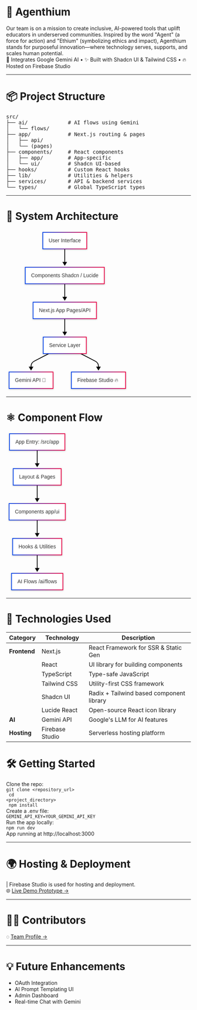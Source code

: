 # 🚀 Agenthium
Our team is on a mission to create inclusive, AI-powered tools that uplift educators in underserved communities. Inspired by the word "Agent" (a force for action) and "Ethium" (symbolizing ethics and impact), Agenthium stands for purposeful innovation—where technology serves, supports, and scales human potential.<br/>
🧠 Integrates Google Gemini AI • ✨ Built with Shadcn UI & Tailwind CSS • 🔥 Hosted on Firebase Studio

<hr/>

# 📦 Project Structure

<pre>
src/
├── ai/             # AI flows using Gemini
│   └── flows/
├── app/            # Next.js routing & pages
│   ├── api/
│   └── (pages)
├── components/     # React components
│   ├── app/        # App-specific
│   └── ui/         # Shadcn UI-based
├── hooks/          # Custom React hooks
├── lib/            # Utilities & helpers
├── services/       # API & backend services
└── types/          # Global TypeScript types
</pre>

<hr/>

# 🧠 System Architecture

<svg id="export-svg" width="100%" xmlns="http://www.w3.org/2000/svg" class="flowchart" style="max-width: 333.8671875px;" viewBox="0 0 333.8671875 441" role="graphics-document document" aria-roledescription="flowchart-v2"><style xmlns="http://www.w3.org/1999/xhtml">@import url("https://cdnjs.cloudflare.com/ajax/libs/font-awesome/6.2.0/css/all.min.css"); p {margin: 0;}</style><style>#export-svg{font-family:arial,sans-serif;font-size:14px;fill:#333;}@keyframes edge-animation-frame{from{stroke-dashoffset:0;}}@keyframes dash{to{stroke-dashoffset:0;}}#export-svg .edge-animation-slow{stroke-dasharray:9,5!important;stroke-dashoffset:900;animation:dash 50s linear infinite;stroke-linecap:round;}#export-svg .edge-animation-fast{stroke-dasharray:9,5!important;stroke-dashoffset:900;animation:dash 20s linear infinite;stroke-linecap:round;}#export-svg .error-icon{fill:#ffffff;}#export-svg .error-text{fill:#000000;stroke:#000000;}#export-svg .edge-thickness-normal{stroke-width:2px;}#export-svg .edge-thickness-thick{stroke-width:3.5px;}#export-svg .edge-pattern-solid{stroke-dasharray:0;}#export-svg .edge-thickness-invisible{stroke-width:0;fill:none;}#export-svg .edge-pattern-dashed{stroke-dasharray:3;}#export-svg .edge-pattern-dotted{stroke-dasharray:2;}#export-svg .marker{fill:#000000;stroke:#000000;}#export-svg .marker.cross{stroke:#000000;}#export-svg svg{font-family:arial,sans-serif;font-size:14px;}#export-svg p{margin:0;}#export-svg .label{font-family:arial,sans-serif;color:#333;}#export-svg .cluster-label text{fill:#000000;}#export-svg .cluster-label span{color:#000000;}#export-svg .cluster-label span p{background-color:transparent;}#export-svg .label text,#export-svg span{fill:#333;color:#333;}#export-svg .node rect,#export-svg .node circle,#export-svg .node ellipse,#export-svg .node polygon,#export-svg .node path{fill:#ffffff;stroke:#000000;stroke-width:2px;}#export-svg .rough-node .label text,#export-svg .node .label text,#export-svg .image-shape .label,#export-svg .icon-shape .label{text-anchor:middle;}#export-svg .node .katex path{fill:#000;stroke:#000;stroke-width:1px;}#export-svg .rough-node .label,#export-svg .node .label,#export-svg .image-shape .label,#export-svg .icon-shape .label{text-align:center;}#export-svg .node.clickable{cursor:pointer;}#export-svg .root .anchor path{fill:#000000!important;stroke-width:0;stroke:#000000;}#export-svg .arrowheadPath{fill:#000000;}#export-svg .edgePath .path{stroke:#000000;stroke-width:2px;}#export-svg .flowchart-link{stroke:#000000;fill:none;}#export-svg .edgeLabel{background-color:hsl(-120, 0%, 80%);text-align:center;}#export-svg .edgeLabel p{background-color:hsl(-120, 0%, 80%);}#export-svg .edgeLabel rect{opacity:0.5;background-color:hsl(-120, 0%, 80%);fill:hsl(-120, 0%, 80%);}#export-svg .labelBkg{background-color:rgba(204, 204, 204, 0.5);}#export-svg .cluster rect{fill:#ffffff;stroke:hsl(0, 0%, 90%);stroke-width:2px;}#export-svg .cluster text{fill:#000000;}#export-svg .cluster span{color:#000000;}#export-svg div.mermaidTooltip{position:absolute;text-align:center;max-width:200px;padding:2px;font-family:arial,sans-serif;font-size:12px;background:#ffffff;border:1px solid hsl(0, 0%, 90%);border-radius:2px;pointer-events:none;z-index:100;}#export-svg .flowchartTitleText{text-anchor:middle;font-size:18px;fill:#333;}#export-svg rect.text{fill:none;stroke-width:0;}#export-svg .icon-shape,#export-svg .image-shape{background-color:hsl(-120, 0%, 80%);text-align:center;}#export-svg .icon-shape p,#export-svg .image-shape p{background-color:hsl(-120, 0%, 80%);padding:2px;}#export-svg .icon-shape rect,#export-svg .image-shape rect{opacity:0.5;background-color:hsl(-120, 0%, 80%);fill:hsl(-120, 0%, 80%);}#export-svg .label-icon{display:inline-block;height:1em;overflow:visible;vertical-align:-0.125em;}#export-svg .node .label-icon path{fill:currentColor;stroke:revert;stroke-width:revert;}#export-svg .node .neo-node{stroke:#000000;}#export-svg [data-look="neo"].node rect,#export-svg [data-look="neo"].cluster rect,#export-svg [data-look="neo"].node polygon{stroke:url(#export-svg-gradient);filter:drop-shadow( 0px 1px 2px rgba(0, 0, 0, 0.25));}#export-svg [data-look="neo"].node path{stroke:url(#export-svg-gradient);stroke-width:2;}#export-svg [data-look="neo"].node .outer-path{filter:drop-shadow( 0px 1px 2px rgba(0, 0, 0, 0.25));}#export-svg [data-look="neo"].node .neo-line path{stroke:#000000;filter:none;}#export-svg [data-look="neo"].node circle{stroke:url(#export-svg-gradient);filter:drop-shadow( 0px 1px 2px rgba(0, 0, 0, 0.25));}#export-svg [data-look="neo"].node circle .state-start{fill:#000000;}#export-svg [data-look="neo"].statediagram-cluster rect{fill:#ffffff;stroke:url(#export-svg-gradient);stroke-width:2;}#export-svg [data-look="neo"].icon-shape .icon{fill:url(#export-svg-gradient);filter:drop-shadow( 0px 1px 2px rgba(0, 0, 0, 0.25));}#export-svg [data-look="neo"].icon-shape .icon-neo path{stroke:url(#export-svg-gradient);filter:drop-shadow( 0px 1px 2px rgba(0, 0, 0, 0.25));}#export-svg :root{--mermaid-font-family:"trebuchet ms",verdana,arial,sans-serif;}</style><g><marker id="export-svg_flowchart-v2-pointEnd" class="marker flowchart-v2" viewBox="0 0 11.5 14" refX="7.75" refY="7" markerUnits="userSpaceOnUse" markerWidth="10.5" markerHeight="14" orient="auto"><path d="M 0 0 L 11.5 7 L 0 14 z" class="arrowMarkerPath" style="stroke-width: 0; stroke-dasharray: 1, 0;"/></marker><marker id="export-svg_flowchart-v2-pointStart" class="marker flowchart-v2" viewBox="0 0 11.5 14" refX="4" refY="7" markerUnits="userSpaceOnUse" markerWidth="11.5" markerHeight="14" orient="auto"><polygon points="0,7 11.5,14 11.5,0" class="arrowMarkerPath" style="stroke-width: 0; stroke-dasharray: 1, 0;"/></marker><marker id="export-svg_flowchart-v2-pointEnd-margin" class="marker flowchart-v2" viewBox="0 0 11.5 14" refX="11.5" refY="7" markerUnits="userSpaceOnUse" markerWidth="10.5" markerHeight="14" orient="auto"><path d="M 0 0 L 11.5 7 L 0 14 z" class="arrowMarkerPath" style="stroke-width: 0; stroke-dasharray: 1, 0;"/></marker><marker id="export-svg_flowchart-v2-pointStart-margin" class="marker flowchart-v2" viewBox="0 0 11.5 14" refX="1" refY="7" markerUnits="userSpaceOnUse" markerWidth="11.5" markerHeight="14" orient="auto"><polygon points="0,7 11.5,14 11.5,0" class="arrowMarkerPath" style="stroke-width: 0; stroke-dasharray: 1, 0;"/></marker><marker id="export-svg_flowchart-v2-circleEnd" class="marker flowchart-v2" viewBox="0 0 10 10" refY="5" refX="10.75" markerUnits="userSpaceOnUse" markerWidth="14" markerHeight="14" orient="auto"><circle cx="5" cy="5" r="5" class="arrowMarkerPath" style="stroke-width: 0; stroke-dasharray: 1, 0;"/></marker><marker id="export-svg_flowchart-v2-circleStart" class="marker flowchart-v2" viewBox="0 0 10 10" refX="0" refY="5" markerUnits="userSpaceOnUse" markerWidth="14" markerHeight="14" orient="auto"><circle cx="5" cy="5" r="5" class="arrowMarkerPath" style="stroke-width: 0; stroke-dasharray: 1, 0;"/></marker><marker id="export-svg_flowchart-v2-circleEnd-margin" class="marker flowchart-v2" viewBox="0 0 10 10" refY="5" refX="12.25" markerUnits="userSpaceOnUse" markerWidth="14" markerHeight="14" orient="auto"><circle cx="5" cy="5" r="5" class="arrowMarkerPath" style="stroke-width: 0; stroke-dasharray: 1, 0;"/></marker><marker id="export-svg_flowchart-v2-circleStart-margin" class="marker flowchart-v2" viewBox="0 0 10 10" refX="-2" refY="5" markerUnits="userSpaceOnUse" markerWidth="14" markerHeight="14" orient="auto"><circle cx="5" cy="5" r="5" class="arrowMarkerPath" style="stroke-width: 0; stroke-dasharray: 1, 0;"/></marker><marker id="export-svg_flowchart-v2-crossEnd" class="marker cross flowchart-v2" viewBox="0 0 15 15" refX="17.7" refY="7.5" markerUnits="userSpaceOnUse" markerWidth="12" markerHeight="12" orient="auto"><path d="M 1,1 L 14,14 M 1,14 L 14,1" class="arrowMarkerPath" style="stroke-width: 2.5;"/></marker><marker id="export-svg_flowchart-v2-crossStart" class="marker cross flowchart-v2" viewBox="0 0 15 15" refX="-3.5" refY="7.5" markerUnits="userSpaceOnUse" markerWidth="12" markerHeight="12" orient="auto"><path d="M 1,1 L 14,14 M 1,14 L 14,1" class="arrowMarkerPath" style="stroke-width: 2.5; stroke-dasharray: 1, 0;"/></marker><marker id="export-svg_flowchart-v2-crossEnd-margin" class="marker cross flowchart-v2" viewBox="0 0 15 15" refX="17.7" refY="7.5" markerUnits="userSpaceOnUse" markerWidth="12" markerHeight="12" orient="auto"><path d="M 1,1 L 14,14 M 1,14 L 14,1" class="arrowMarkerPath" style="stroke-width: 2.5;"/></marker><marker id="export-svg_flowchart-v2-crossStart-margin" class="marker cross flowchart-v2" viewBox="0 0 15 15" refX="-3.5" refY="7.5" markerUnits="userSpaceOnUse" markerWidth="12" markerHeight="12" orient="auto"><path d="M 1,1 L 14,14 M 1,14 L 14,1" class="arrowMarkerPath" style="stroke-width: 2.5; stroke-dasharray: 1, 0;"/></marker><g class="root"><g class="clusters"/><g class="edgePaths"><path d="M159.927734375,53L159.927734375,78L159.927734375,99" id="L_User_UI_0" class="edge-thickness-normal edge-pattern-solid edge-thickness-normal edge-pattern-solid flowchart-link" style="stroke-dasharray: 0 0 37 9; stroke-dashoffset: 0;;" data-edge="true" data-et="edge" data-id="L_User_UI_0" data-points="W3sieCI6MTU5LjkyNzczNDM3NSwieSI6NTN9LHsieCI6MTU5LjkyNzczNDM3NSwieSI6Nzh9LHsieCI6MTU5LjkyNzczNDM3NSwieSI6MTAzfV0=" marker-end="url(#export-svg_flowchart-v2-pointEnd-margin)"/><path d="M159.927734375,148L159.927734375,173L159.927734375,194" id="L_UI_App_0" class="edge-thickness-normal edge-pattern-solid edge-thickness-normal edge-pattern-solid flowchart-link" style="stroke-dasharray: 0 0 37 9; stroke-dashoffset: 0;;" data-edge="true" data-et="edge" data-id="L_UI_App_0" data-points="W3sieCI6MTU5LjkyNzczNDM3NSwieSI6MTQ4fSx7IngiOjE1OS45Mjc3MzQzNzUsInkiOjE3M30seyJ4IjoxNTkuOTI3NzM0Mzc1LCJ5IjoxOTh9XQ==" marker-end="url(#export-svg_flowchart-v2-pointEnd-margin)"/><path d="M159.927734375,243L159.927734375,268L159.927734375,289" id="L_App_Services_0" class="edge-thickness-normal edge-pattern-solid edge-thickness-normal edge-pattern-solid flowchart-link" style="stroke-dasharray: 0 0 37 9; stroke-dashoffset: 0;;" data-edge="true" data-et="edge" data-id="L_App_Services_0" data-points="W3sieCI6MTU5LjkyNzczNDM3NSwieSI6MjQzfSx7IngiOjE1OS45Mjc3MzQzNzUsInkiOjI2OH0seyJ4IjoxNTkuOTI3NzM0Mzc1LCJ5IjoyOTN9XQ==" marker-end="url(#export-svg_flowchart-v2-pointEnd-margin)"/><path d="M116.36451480263159,338L76.50171229060552,358.58876881288836Q67.9609375,363 67.9609375,372.6126892496319L67.9609375,384" id="L_Services_Gemini_0" class="edge-thickness-normal edge-pattern-solid edge-thickness-normal edge-pattern-solid flowchart-link" style="stroke-dasharray: 0 0 64.63804626464844 9; stroke-dashoffset: 0;;" data-edge="true" data-et="edge" data-id="L_Services_Gemini_0" data-points="W3sieCI6MTE2LjM2NDUxNDgwMjYzMTU5LCJ5IjozMzh9LHsieCI6NjcuOTYwOTM3NSwieSI6MzYzfSx7IngiOjY3Ljk2MDkzNzUsInkiOjM4OH1d" marker-end="url(#export-svg_flowchart-v2-pointEnd-margin)"/><path d="M203.4909539473684,338L243.35375645939448,358.58876881288836Q251.89453125,363 251.89453125,372.6126892496319L251.89453125,384" id="L_Services_Firebase_0" class="edge-thickness-normal edge-pattern-solid edge-thickness-normal edge-pattern-solid flowchart-link" style="stroke-dasharray: 0 0 64.6380386352539 9; stroke-dashoffset: 0;;" data-edge="true" data-et="edge" data-id="L_Services_Firebase_0" data-points="W3sieCI6MjAzLjQ5MDk1Mzk0NzM2ODQsInkiOjMzOH0seyJ4IjoyNTEuODk0NTMxMjUsInkiOjM2M30seyJ4IjoyNTEuODk0NTMxMjUsInkiOjM4OH1d" marker-end="url(#export-svg_flowchart-v2-pointEnd-margin)"/></g><g class="edgeLabels"><g class="edgeLabel"><g class="label" data-id="L_User_UI_0" transform="translate(0, 0)"><foreignObject width="0" height="0"><div style="display: table-cell; white-space: normal; line-height: 1.5; max-width: 200px; text-align: center;" xmlns="http://www.w3.org/1999/xhtml" class="labelBkg"><span class="edgeLabel"></span></div></foreignObject></g></g><g class="edgeLabel"><g class="label" data-id="L_UI_App_0" transform="translate(0, 0)"><foreignObject width="0" height="0"><div style="display: table-cell; white-space: normal; line-height: 1.5; max-width: 200px; text-align: center;" xmlns="http://www.w3.org/1999/xhtml" class="labelBkg"><span class="edgeLabel"></span></div></foreignObject></g></g><g class="edgeLabel"><g class="label" data-id="L_App_Services_0" transform="translate(0, 0)"><foreignObject width="0" height="0"><div style="display: table-cell; white-space: normal; line-height: 1.5; max-width: 200px; text-align: center;" xmlns="http://www.w3.org/1999/xhtml" class="labelBkg"><span class="edgeLabel"></span></div></foreignObject></g></g><g class="edgeLabel"><g class="label" data-id="L_Services_Gemini_0" transform="translate(0, 0)"><foreignObject width="0" height="0"><div style="display: table-cell; white-space: normal; line-height: 1.5; max-width: 200px; text-align: center;" xmlns="http://www.w3.org/1999/xhtml" class="labelBkg"><span class="edgeLabel"></span></div></foreignObject></g></g><g class="edgeLabel"><g class="label" data-id="L_Services_Firebase_0" transform="translate(0, 0)"><foreignObject width="0" height="0"><div style="display: table-cell; white-space: normal; line-height: 1.5; max-width: 200px; text-align: center;" xmlns="http://www.w3.org/1999/xhtml" class="labelBkg"><span class="edgeLabel"></span></div></foreignObject></g></g></g><g class="nodes"><g class="node default" id="flowchart-User-0" data-id="User" data-node="true" data-et="node" data-look="neo" transform="translate(159.927734375, 30.5)"><rect class="basic label-container" style="" data-id="User" x="-59.96484375" y="-22.5" width="119.9296875" height="45" stroke="url(#gradient)"/><g class="label" style="" transform="translate(-43.96484375, -10.5)"><rect/><foreignObject width="87.9296875" height="21"><div style="display: table-cell; white-space: normal; line-height: 1.5; max-width: 200px; text-align: center;" xmlns="http://www.w3.org/1999/xhtml"><span class="nodeLabel"><p>User Interface</p></span></div></foreignObject></g></g><g class="node default" id="flowchart-UI-1" data-id="UI" data-node="true" data-et="node" data-look="neo" transform="translate(159.927734375, 125.5)"><rect class="basic label-container" style="" data-id="UI" x="-107.83984375" y="-22.5" width="215.6796875" height="45" stroke="url(#gradient)"/><g class="label" style="" transform="translate(-91.83984375, -10.5)"><rect/><foreignObject width="183.6796875" height="21"><div style="display: table-cell; white-space: normal; line-height: 1.5; max-width: 200px; text-align: center;" xmlns="http://www.w3.org/1999/xhtml"><span class="nodeLabel"><p>Components Shadcn / Lucide</p></span></div></foreignObject></g></g><g class="node default" id="flowchart-App-3" data-id="App" data-node="true" data-et="node" data-look="neo" transform="translate(159.927734375, 220.5)"><rect class="basic label-container" style="" data-id="App" x="-86.4296875" y="-22.5" width="172.859375" height="45" stroke="url(#gradient)"/><g class="label" style="" transform="translate(-70.4296875, -10.5)"><rect/><foreignObject width="140.859375" height="21"><div style="display: table-cell; white-space: normal; line-height: 1.5; max-width: 200px; text-align: center;" xmlns="http://www.w3.org/1999/xhtml"><span class="nodeLabel"><p>Next.js App Pages/API</p></span></div></foreignObject></g></g><g class="node default" id="flowchart-Services-5" data-id="Services" data-node="true" data-et="node" data-look="neo" transform="translate(159.927734375, 315.5)"><rect class="basic label-container" style="" data-id="Services" x="-58.796875" y="-22.5" width="117.59375" height="45" stroke="url(#gradient)"/><g class="label" style="" transform="translate(-42.796875, -10.5)"><rect/><foreignObject width="85.59375" height="21"><div style="display: table-cell; white-space: normal; line-height: 1.5; max-width: 200px; text-align: center;" xmlns="http://www.w3.org/1999/xhtml"><span class="nodeLabel"><p>Service Layer</p></span></div></foreignObject></g></g><g class="node default" id="flowchart-Gemini-7" data-id="Gemini" data-node="true" data-et="node" data-look="neo" transform="translate(67.9609375, 410.5)"><rect class="basic label-container" style="" data-id="Gemini" x="-59.9609375" y="-22.5" width="119.921875" height="45" stroke="url(#gradient)"/><g class="label" style="" transform="translate(-43.9609375, -10.5)"><rect/><foreignObject width="87.921875" height="21"><div style="display: table-cell; white-space: normal; line-height: 1.5; max-width: 200px; text-align: center;" xmlns="http://www.w3.org/1999/xhtml"><span class="nodeLabel"><p>Gemini API 🔑</p></span></div></foreignObject></g></g><g class="node default" id="flowchart-Firebase-8" data-id="Firebase" data-node="true" data-et="node" data-look="neo" transform="translate(251.89453125, 410.5)"><rect class="basic label-container" style="" data-id="Firebase" x="-73.97265625" y="-22.5" width="147.9453125" height="45" stroke="url(#gradient)"/><g class="label" style="" transform="translate(-57.97265625, -10.5)"><rect/><foreignObject width="115.9453125" height="21"><div style="display: table-cell; white-space: normal; line-height: 1.5; max-width: 200px; text-align: center;" xmlns="http://www.w3.org/1999/xhtml"><span class="nodeLabel"><p>Firebase Studio 🔥</p></span></div></foreignObject></g></g></g></g></g><defs><filter id="drop-shadow" height="130%" width="130%"><feDropShadow dx="4" dy="4" stdDeviation="0" flood-opacity="0.06" flood-color="#000000"/></filter></defs><defs><filter id="drop-shadow-small" height="150%" width="150%"><feDropShadow dx="2" dy="2" stdDeviation="0" flood-opacity="0.06" flood-color="#000000"/></filter></defs><linearGradient id="export-svg-gradient" gradientUnits="objectBoundingBox" x1="0%" y1="0%" x2="100%" y2="0%"><stop offset="0%" stop-color="#0042eb" stop-opacity="1"/><stop offset="100%" stop-color="#eb0042" stop-opacity="1"/></linearGradient></svg>

<hr/>

# ⚛️ Component Flow

<svg id="export-svg" width="100%" xmlns="http://www.w3.org/2000/svg" class="flowchart" style="max-width: 169.4140625px;" viewBox="0 0 169.4140625 441" role="graphics-document document" aria-roledescription="flowchart-v2"><style xmlns="http://www.w3.org/1999/xhtml">@import url("https://cdnjs.cloudflare.com/ajax/libs/font-awesome/6.2.0/css/all.min.css"); p {margin: 0;}</style><style>#export-svg{font-family:arial,sans-serif;font-size:14px;fill:#333;}@keyframes edge-animation-frame{from{stroke-dashoffset:0;}}@keyframes dash{to{stroke-dashoffset:0;}}#export-svg .edge-animation-slow{stroke-dasharray:9,5!important;stroke-dashoffset:900;animation:dash 50s linear infinite;stroke-linecap:round;}#export-svg .edge-animation-fast{stroke-dasharray:9,5!important;stroke-dashoffset:900;animation:dash 20s linear infinite;stroke-linecap:round;}#export-svg .error-icon{fill:#ffffff;}#export-svg .error-text{fill:#000000;stroke:#000000;}#export-svg .edge-thickness-normal{stroke-width:2px;}#export-svg .edge-thickness-thick{stroke-width:3.5px;}#export-svg .edge-pattern-solid{stroke-dasharray:0;}#export-svg .edge-thickness-invisible{stroke-width:0;fill:none;}#export-svg .edge-pattern-dashed{stroke-dasharray:3;}#export-svg .edge-pattern-dotted{stroke-dasharray:2;}#export-svg .marker{fill:#000000;stroke:#000000;}#export-svg .marker.cross{stroke:#000000;}#export-svg svg{font-family:arial,sans-serif;font-size:14px;}#export-svg p{margin:0;}#export-svg .label{font-family:arial,sans-serif;color:#333;}#export-svg .cluster-label text{fill:#000000;}#export-svg .cluster-label span{color:#000000;}#export-svg .cluster-label span p{background-color:transparent;}#export-svg .label text,#export-svg span{fill:#333;color:#333;}#export-svg .node rect,#export-svg .node circle,#export-svg .node ellipse,#export-svg .node polygon,#export-svg .node path{fill:#ffffff;stroke:#000000;stroke-width:2px;}#export-svg .rough-node .label text,#export-svg .node .label text,#export-svg .image-shape .label,#export-svg .icon-shape .label{text-anchor:middle;}#export-svg .node .katex path{fill:#000;stroke:#000;stroke-width:1px;}#export-svg .rough-node .label,#export-svg .node .label,#export-svg .image-shape .label,#export-svg .icon-shape .label{text-align:center;}#export-svg .node.clickable{cursor:pointer;}#export-svg .root .anchor path{fill:#000000!important;stroke-width:0;stroke:#000000;}#export-svg .arrowheadPath{fill:#000000;}#export-svg .edgePath .path{stroke:#000000;stroke-width:2px;}#export-svg .flowchart-link{stroke:#000000;fill:none;}#export-svg .edgeLabel{background-color:hsl(-120, 0%, 80%);text-align:center;}#export-svg .edgeLabel p{background-color:hsl(-120, 0%, 80%);}#export-svg .edgeLabel rect{opacity:0.5;background-color:hsl(-120, 0%, 80%);fill:hsl(-120, 0%, 80%);}#export-svg .labelBkg{background-color:rgba(204, 204, 204, 0.5);}#export-svg .cluster rect{fill:#ffffff;stroke:hsl(0, 0%, 90%);stroke-width:2px;}#export-svg .cluster text{fill:#000000;}#export-svg .cluster span{color:#000000;}#export-svg div.mermaidTooltip{position:absolute;text-align:center;max-width:200px;padding:2px;font-family:arial,sans-serif;font-size:12px;background:#ffffff;border:1px solid hsl(0, 0%, 90%);border-radius:2px;pointer-events:none;z-index:100;}#export-svg .flowchartTitleText{text-anchor:middle;font-size:18px;fill:#333;}#export-svg rect.text{fill:none;stroke-width:0;}#export-svg .icon-shape,#export-svg .image-shape{background-color:hsl(-120, 0%, 80%);text-align:center;}#export-svg .icon-shape p,#export-svg .image-shape p{background-color:hsl(-120, 0%, 80%);padding:2px;}#export-svg .icon-shape rect,#export-svg .image-shape rect{opacity:0.5;background-color:hsl(-120, 0%, 80%);fill:hsl(-120, 0%, 80%);}#export-svg .label-icon{display:inline-block;height:1em;overflow:visible;vertical-align:-0.125em;}#export-svg .node .label-icon path{fill:currentColor;stroke:revert;stroke-width:revert;}#export-svg .node .neo-node{stroke:#000000;}#export-svg [data-look="neo"].node rect,#export-svg [data-look="neo"].cluster rect,#export-svg [data-look="neo"].node polygon{stroke:url(#export-svg-gradient);filter:drop-shadow( 0px 1px 2px rgba(0, 0, 0, 0.25));}#export-svg [data-look="neo"].node path{stroke:url(#export-svg-gradient);stroke-width:2;}#export-svg [data-look="neo"].node .outer-path{filter:drop-shadow( 0px 1px 2px rgba(0, 0, 0, 0.25));}#export-svg [data-look="neo"].node .neo-line path{stroke:#000000;filter:none;}#export-svg [data-look="neo"].node circle{stroke:url(#export-svg-gradient);filter:drop-shadow( 0px 1px 2px rgba(0, 0, 0, 0.25));}#export-svg [data-look="neo"].node circle .state-start{fill:#000000;}#export-svg [data-look="neo"].statediagram-cluster rect{fill:#ffffff;stroke:url(#export-svg-gradient);stroke-width:2;}#export-svg [data-look="neo"].icon-shape .icon{fill:url(#export-svg-gradient);filter:drop-shadow( 0px 1px 2px rgba(0, 0, 0, 0.25));}#export-svg [data-look="neo"].icon-shape .icon-neo path{stroke:url(#export-svg-gradient);filter:drop-shadow( 0px 1px 2px rgba(0, 0, 0, 0.25));}#export-svg :root{--mermaid-font-family:"trebuchet ms",verdana,arial,sans-serif;}</style><g><marker id="export-svg_flowchart-v2-pointEnd" class="marker flowchart-v2" viewBox="0 0 11.5 14" refX="7.75" refY="7" markerUnits="userSpaceOnUse" markerWidth="10.5" markerHeight="14" orient="auto"><path d="M 0 0 L 11.5 7 L 0 14 z" class="arrowMarkerPath" style="stroke-width: 0; stroke-dasharray: 1, 0;"/></marker><marker id="export-svg_flowchart-v2-pointStart" class="marker flowchart-v2" viewBox="0 0 11.5 14" refX="4" refY="7" markerUnits="userSpaceOnUse" markerWidth="11.5" markerHeight="14" orient="auto"><polygon points="0,7 11.5,14 11.5,0" class="arrowMarkerPath" style="stroke-width: 0; stroke-dasharray: 1, 0;"/></marker><marker id="export-svg_flowchart-v2-pointEnd-margin" class="marker flowchart-v2" viewBox="0 0 11.5 14" refX="11.5" refY="7" markerUnits="userSpaceOnUse" markerWidth="10.5" markerHeight="14" orient="auto"><path d="M 0 0 L 11.5 7 L 0 14 z" class="arrowMarkerPath" style="stroke-width: 0; stroke-dasharray: 1, 0;"/></marker><marker id="export-svg_flowchart-v2-pointStart-margin" class="marker flowchart-v2" viewBox="0 0 11.5 14" refX="1" refY="7" markerUnits="userSpaceOnUse" markerWidth="11.5" markerHeight="14" orient="auto"><polygon points="0,7 11.5,14 11.5,0" class="arrowMarkerPath" style="stroke-width: 0; stroke-dasharray: 1, 0;"/></marker><marker id="export-svg_flowchart-v2-circleEnd" class="marker flowchart-v2" viewBox="0 0 10 10" refY="5" refX="10.75" markerUnits="userSpaceOnUse" markerWidth="14" markerHeight="14" orient="auto"><circle cx="5" cy="5" r="5" class="arrowMarkerPath" style="stroke-width: 0; stroke-dasharray: 1, 0;"/></marker><marker id="export-svg_flowchart-v2-circleStart" class="marker flowchart-v2" viewBox="0 0 10 10" refX="0" refY="5" markerUnits="userSpaceOnUse" markerWidth="14" markerHeight="14" orient="auto"><circle cx="5" cy="5" r="5" class="arrowMarkerPath" style="stroke-width: 0; stroke-dasharray: 1, 0;"/></marker><marker id="export-svg_flowchart-v2-circleEnd-margin" class="marker flowchart-v2" viewBox="0 0 10 10" refY="5" refX="12.25" markerUnits="userSpaceOnUse" markerWidth="14" markerHeight="14" orient="auto"><circle cx="5" cy="5" r="5" class="arrowMarkerPath" style="stroke-width: 0; stroke-dasharray: 1, 0;"/></marker><marker id="export-svg_flowchart-v2-circleStart-margin" class="marker flowchart-v2" viewBox="0 0 10 10" refX="-2" refY="5" markerUnits="userSpaceOnUse" markerWidth="14" markerHeight="14" orient="auto"><circle cx="5" cy="5" r="5" class="arrowMarkerPath" style="stroke-width: 0; stroke-dasharray: 1, 0;"/></marker><marker id="export-svg_flowchart-v2-crossEnd" class="marker cross flowchart-v2" viewBox="0 0 15 15" refX="17.7" refY="7.5" markerUnits="userSpaceOnUse" markerWidth="12" markerHeight="12" orient="auto"><path d="M 1,1 L 14,14 M 1,14 L 14,1" class="arrowMarkerPath" style="stroke-width: 2.5;"/></marker><marker id="export-svg_flowchart-v2-crossStart" class="marker cross flowchart-v2" viewBox="0 0 15 15" refX="-3.5" refY="7.5" markerUnits="userSpaceOnUse" markerWidth="12" markerHeight="12" orient="auto"><path d="M 1,1 L 14,14 M 1,14 L 14,1" class="arrowMarkerPath" style="stroke-width: 2.5; stroke-dasharray: 1, 0;"/></marker><marker id="export-svg_flowchart-v2-crossEnd-margin" class="marker cross flowchart-v2" viewBox="0 0 15 15" refX="17.7" refY="7.5" markerUnits="userSpaceOnUse" markerWidth="12" markerHeight="12" orient="auto"><path d="M 1,1 L 14,14 M 1,14 L 14,1" class="arrowMarkerPath" style="stroke-width: 2.5;"/></marker><marker id="export-svg_flowchart-v2-crossStart-margin" class="marker cross flowchart-v2" viewBox="0 0 15 15" refX="-3.5" refY="7.5" markerUnits="userSpaceOnUse" markerWidth="12" markerHeight="12" orient="auto"><path d="M 1,1 L 14,14 M 1,14 L 14,1" class="arrowMarkerPath" style="stroke-width: 2.5; stroke-dasharray: 1, 0;"/></marker><g class="root"><g class="clusters"/><g class="edgePaths"><path d="M84.70703125,53L84.70703125,78L84.70703125,99" id="L_A_B_0" class="edge-thickness-normal edge-pattern-solid edge-thickness-normal edge-pattern-solid flowchart-link" style="stroke-dasharray: 0 0 37 9; stroke-dashoffset: 0;;" data-edge="true" data-et="edge" data-id="L_A_B_0" data-points="W3sieCI6ODQuNzA3MDMxMjUsInkiOjUzfSx7IngiOjg0LjcwNzAzMTI1LCJ5Ijo3OH0seyJ4Ijo4NC43MDcwMzEyNSwieSI6MTAzfV0=" marker-end="url(#export-svg_flowchart-v2-pointEnd-margin)"/><path d="M84.70703125,148L84.70703125,173L84.70703125,194" id="L_B_C_0" class="edge-thickness-normal edge-pattern-solid edge-thickness-normal edge-pattern-solid flowchart-link" style="stroke-dasharray: 0 0 37 9; stroke-dashoffset: 0;;" data-edge="true" data-et="edge" data-id="L_B_C_0" data-points="W3sieCI6ODQuNzA3MDMxMjUsInkiOjE0OH0seyJ4Ijo4NC43MDcwMzEyNSwieSI6MTczfSx7IngiOjg0LjcwNzAzMTI1LCJ5IjoxOTh9XQ==" marker-end="url(#export-svg_flowchart-v2-pointEnd-margin)"/><path d="M84.70703125,243L84.70703125,268L84.70703125,289" id="L_C_D_0" class="edge-thickness-normal edge-pattern-solid edge-thickness-normal edge-pattern-solid flowchart-link" style="stroke-dasharray: 0 0 37 9; stroke-dashoffset: 0;;" data-edge="true" data-et="edge" data-id="L_C_D_0" data-points="W3sieCI6ODQuNzA3MDMxMjUsInkiOjI0M30seyJ4Ijo4NC43MDcwMzEyNSwieSI6MjY4fSx7IngiOjg0LjcwNzAzMTI1LCJ5IjoyOTN9XQ==" marker-end="url(#export-svg_flowchart-v2-pointEnd-margin)"/><path d="M84.70703125,338L84.70703125,363L84.70703125,384" id="L_D_E_0" class="edge-thickness-normal edge-pattern-solid edge-thickness-normal edge-pattern-solid flowchart-link" style="stroke-dasharray: 0 0 37 9; stroke-dashoffset: 0;;" data-edge="true" data-et="edge" data-id="L_D_E_0" data-points="W3sieCI6ODQuNzA3MDMxMjUsInkiOjMzOH0seyJ4Ijo4NC43MDcwMzEyNSwieSI6MzYzfSx7IngiOjg0LjcwNzAzMTI1LCJ5IjozODh9XQ==" marker-end="url(#export-svg_flowchart-v2-pointEnd-margin)"/></g><g class="edgeLabels"><g class="edgeLabel"><g class="label" data-id="L_A_B_0" transform="translate(0, 0)"><foreignObject width="0" height="0"><div style="display: table-cell; white-space: normal; line-height: 1.5; max-width: 200px; text-align: center;" xmlns="http://www.w3.org/1999/xhtml" class="labelBkg"><span class="edgeLabel"></span></div></foreignObject></g></g><g class="edgeLabel"><g class="label" data-id="L_B_C_0" transform="translate(0, 0)"><foreignObject width="0" height="0"><div style="display: table-cell; white-space: normal; line-height: 1.5; max-width: 200px; text-align: center;" xmlns="http://www.w3.org/1999/xhtml" class="labelBkg"><span class="edgeLabel"></span></div></foreignObject></g></g><g class="edgeLabel"><g class="label" data-id="L_C_D_0" transform="translate(0, 0)"><foreignObject width="0" height="0"><div style="display: table-cell; white-space: normal; line-height: 1.5; max-width: 200px; text-align: center;" xmlns="http://www.w3.org/1999/xhtml" class="labelBkg"><span class="edgeLabel"></span></div></foreignObject></g></g><g class="edgeLabel"><g class="label" data-id="L_D_E_0" transform="translate(0, 0)"><foreignObject width="0" height="0"><div style="display: table-cell; white-space: normal; line-height: 1.5; max-width: 200px; text-align: center;" xmlns="http://www.w3.org/1999/xhtml" class="labelBkg"><span class="edgeLabel"></span></div></foreignObject></g></g></g><g class="nodes"><g class="node default" id="flowchart-A-0" data-id="A" data-node="true" data-et="node" data-look="neo" transform="translate(84.70703125, 30.5)"><rect class="basic label-container" style="" data-id="A" x="-75.52734375" y="-22.5" width="151.0546875" height="45" stroke="url(#gradient)"/><g class="label" style="" transform="translate(-59.52734375, -10.5)"><rect/><foreignObject width="119.0546875" height="21"><div style="display: table-cell; white-space: normal; line-height: 1.5; max-width: 200px; text-align: center;" xmlns="http://www.w3.org/1999/xhtml"><span class="nodeLabel"><p>App Entry: /src/app</p></span></div></foreignObject></g></g><g class="node default" id="flowchart-B-1" data-id="B" data-node="true" data-et="node" data-look="neo" transform="translate(84.70703125, 125.5)"><rect class="basic label-container" style="" data-id="B" x="-65.42578125" y="-22.5" width="130.8515625" height="45" stroke="url(#gradient)"/><g class="label" style="" transform="translate(-49.42578125, -10.5)"><rect/><foreignObject width="98.8515625" height="21"><div style="display: table-cell; white-space: normal; line-height: 1.5; max-width: 200px; text-align: center;" xmlns="http://www.w3.org/1999/xhtml"><span class="nodeLabel"><p>Layout &amp; Pages</p></span></div></foreignObject></g></g><g class="node default" id="flowchart-C-3" data-id="C" data-node="true" data-et="node" data-look="neo" transform="translate(84.70703125, 220.5)"><rect class="basic label-container" style="" data-id="C" x="-76.70703125" y="-22.5" width="153.4140625" height="45" stroke="url(#gradient)"/><g class="label" style="" transform="translate(-60.70703125, -10.5)"><rect/><foreignObject width="121.4140625" height="21"><div style="display: table-cell; white-space: normal; line-height: 1.5; max-width: 200px; text-align: center;" xmlns="http://www.w3.org/1999/xhtml"><span class="nodeLabel"><p>Components app/ui</p></span></div></foreignObject></g></g><g class="node default" id="flowchart-D-5" data-id="D" data-node="true" data-et="node" data-look="neo" transform="translate(84.70703125, 315.5)"><rect class="basic label-container" style="" data-id="D" x="-66.9609375" y="-22.5" width="133.921875" height="45" stroke="url(#gradient)"/><g class="label" style="" transform="translate(-50.9609375, -10.5)"><rect/><foreignObject width="101.921875" height="21"><div style="display: table-cell; white-space: normal; line-height: 1.5; max-width: 200px; text-align: center;" xmlns="http://www.w3.org/1999/xhtml"><span class="nodeLabel"><p>Hooks &amp; Utilities</p></span></div></foreignObject></g></g><g class="node default" id="flowchart-E-7" data-id="E" data-node="true" data-et="node" data-look="neo" transform="translate(84.70703125, 410.5)"><rect class="basic label-container" style="" data-id="E" x="-70.0703125" y="-22.5" width="140.140625" height="45" stroke="url(#gradient)"/><g class="label" style="" transform="translate(-54.0703125, -10.5)"><rect/><foreignObject width="108.140625" height="21"><div style="display: table-cell; white-space: normal; line-height: 1.5; max-width: 200px; text-align: center;" xmlns="http://www.w3.org/1999/xhtml"><span class="nodeLabel"><p>AI Flows /ai/flows</p></span></div></foreignObject></g></g></g></g></g><defs><filter id="drop-shadow" height="130%" width="130%"><feDropShadow dx="4" dy="4" stdDeviation="0" flood-opacity="0.06" flood-color="#000000"/></filter></defs><defs><filter id="drop-shadow-small" height="150%" width="150%"><feDropShadow dx="2" dy="2" stdDeviation="0" flood-opacity="0.06" flood-color="#000000"/></filter></defs><linearGradient id="export-svg-gradient" gradientUnits="objectBoundingBox" x1="0%" y1="0%" x2="100%" y2="0%"><stop offset="0%" stop-color="#0042eb" stop-opacity="1"/><stop offset="100%" stop-color="#eb0042" stop-opacity="1"/></linearGradient></svg>

<hr/>

# 🧪 Technologies Used

| Category     | Technology      | Description                              |
| ------------ | --------------- | ---------------------------------------- |
| **Frontend** | Next.js         | React Framework for SSR & Static Gen     |
|              | React           | UI library for building components       |
|              | TypeScript      | Type-safe JavaScript                     |
|              | Tailwind CSS    | Utility-first CSS framework              |
|              | Shadcn UI       | Radix + Tailwind based component library |
|              | Lucide React    | Open-source React icon library           |
| **AI**       | Gemini API      | Google's LLM for AI features             |
| **Hosting**  | Firebase Studio | Serverless hosting platform              |

# 🛠️ Getting Started

Clone the repo:<br/>
<code>git clone <repository_url><br/>
cd <project_directory><br/>
npm install</code><br/>

Create a .env file:<br/>
<code>GEMINI_API_KEY=YOUR_GEMINI_API_KEY</code><br/>

Run the app locally:<br/>
<code>npm run dev</code><br/>

App running at http://localhost:3000

<hr/>

# 🌍 Hosting & Deployment
| Firebase Studio is used for hosting and deployment.

🌐 [Live Demo Prototype →](https://studio--edugenius-5vnki.us-central1.hosted.app/)

<hr/>

# 🧑‍💻 Contributors

◌ [Team Profile →](https://studio--edugenius-5vnki.us-central1.hosted.app/our-team)

<hr/>

# 💡 Future Enhancements

<ul>
    <li>OAuth Integration</li>
    <li>AI Prompt Templating UI</li>
    <li>Admin Dashboard</li>
    <li>Real-time Chat with Gemini</li>
</ul>